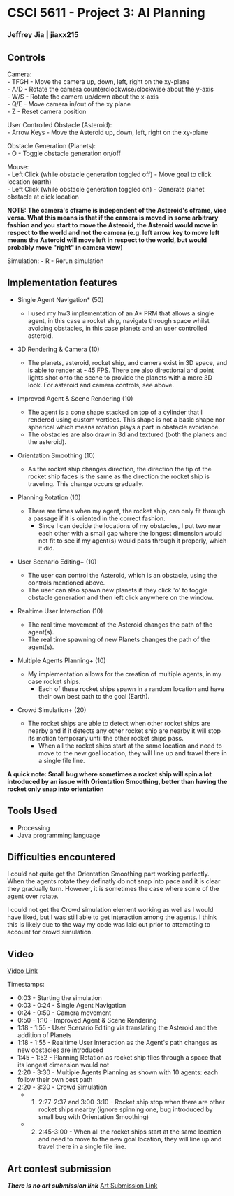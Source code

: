 # CSCI 5611 - Project 3: AI Planning
### Jeffrey Jia | jiaxx215

## Controls

Camera:<br>
    - TFGH - Move the camera up, down, left, right on the xy-plane<br>
    - A/D - Rotate the camera counterclockwise/clockwise about the y-axis<br>
    - W/S - Rotate the camera up/down about the x-axis<br>
    - Q/E - Move camera in/out of the xy plane <br>
    - Z - Reset camera position<br>

User Controlled Obstacle (Asteroid):<br>
    - Arrow Keys - Move the Asteroid up, down, left, right on the xy-plane<br>

Obstacle Generation (Planets):<br>
    - O - Toggle obstacle generation on/off<br>

Mouse:<br>
    - Left Click (while obstacle generation toggled off) - Move goal to click location (earth) <br>
    - Left Click (while obstacle generation toggled on) - Generate planet obstacle at click location <br>

**NOTE: The camera's cframe is independent of the Asteroid's cframe, vice versa. What this means is that if the camera is moved in some arbitrary fashion and you start to move the Asteroid, the Asteroid would move in respect to the world and not the camera (e.g. left arrow key to move left means the Asteroid will move left in respect to the world, but would probably move "right" in camera view)**

Simulation:
    - R - Rerun simulation


  ## Implementation features

  - Single Agent Navigation* (50)
      - I used my hw3 implementation of an A* PRM that allows a single agent, in this case a rocket ship, navigate through space
      whilst avoiding obstacles, in this case planets and an user controlled asteroid.

  - 3D Rendering & Camera (10)
      - The planets, asteroid, rocket ship, and camera exist in 3D space, and is able to render at ~45 FPS. There are also directional and point lights shot onto the scene to provide the planets with a more 3D look. For asteroid and camera controls, see above.

  - Improved Agent & Scene Rendering (10)
      - The agent is a cone shape stacked on top of a cylinder that I rendered using custom vertices. This shape is not a basic shape
      nor spherical which means rotation plays a part in obstacle avoidance.
      - The obstacles are also draw in 3d and textured (both the planets and the asteroid).

  - Orientation Smoothing (10)
      - As the rocket ship changes direction, the direction the tip of the rocket ship faces is the same as the direction the rocket ship is traveling. This change occurs gradually.

  - Planning Rotation (10)
      - There are times when my agent, the rocket ship, can only fit through a passage if it is oriented in the correct fashion.
          - Since I can decide the locations of my obstacles, I put two near each other with a small gap where the longest dimension
          would not fit to see if my agent(s) would pass through it properly, which it did.

  - User Scenario Editing+ (10)
      - The user can control the Asteroid, which is an obstacle, using the controls mentioned above.
      - The user can also spawn new planets if they click 'o' to toggle obstacle generation and then left click anywhere on the window.

  - Realtime User Interaction (10)
      -  The real time movement of the Asteroid changes the path of the agent(s).
      -  The real time spawning of new Planets changes the path of the agent(s).

  - Multiple Agents Planning+ (10)
      - My implementation allows for the creation of multiple agents, in my case rocket ships.
          - Each of these rocket ships spawn in a random location and have their own best path to the goal (Earth).

  - Crowd Simulation+ (20)
     - The rocket ships are able to detect when other rocket ships are nearby and if it detects any other rocket ship are nearby it will stop its motion temporary until the other rocket ships pass.
          - When all the rocket ships start at the same location and need to move to the new goal location, they will line up and travel there in a single file line.

  **A quick note: Small bug where sometimes a rocket ship will spin a lot introduced by an issue with Orientation Smoothing, better than having the rocket only snap into orientation**

  ## Tools Used

  - Processing
  - Java programming language


  ## Difficulties encountered

  I could not quite get the Orientation Smoothing part working perfectly. When the agents rotate they definatly do not snap into pace and it is clear they gradually turn. However, it is sometimes the case where some of the agent over rotate.  

  I could not get the Crowd simulation element working as well as I would have liked, but I was still able to get interaction among the agents. I think this is likely due to the way my code was laid out prior to attempting to account for crowd simulation.


  ## Video

  [Video Link](https://www.youtube.com/watch?v=6Bt4HjPZEmU&feature=youtu.be&hd=1)

  Timestamps: <br>
  - 0:03 - Starting the simulation<br>
  - 0:03 - 0:24 - Single Agent Navigation<br>
  - 0:24 - 0:50 - Camera movement<br>
  - 0:50 - 1:10 - Improved Agent & Scene Rendering<br>
  - 1:18 - 1:55 - User Scenario Editing via translating the Asteroid and the addition of Planets<br>
  - 1:18 - 1:55 - Realtime User Interaction as the Agent's path changes as new obstacles are introduced<br>
  - 1:45 - 1:52 - Planning Rotation as rocket ship flies through a space that its longest dimension would not<br>
  - 2:20 - 3:30 - Multiple Agents Planning as shown with 10 agents: each follow their own best path<br>
  - 2:20 - 3:30 - Crowd Simulation <br>
      - 1. 2:27-2:37 and 3:00-3:10 - Rocket ship stop when there are other rocket ships nearby (ignore spinning one, bug introduced by small bug with Orientation Smoothing)<br>
      - 2. 2:45-3:00 - When all the rocket ships start at the same location and need to move to the new goal location, they will line up and travel there in a single file line.<br>

  ## Art contest submission
  ***There is no art submission link***
  [Art Submission Link](https://imgur.com/)
